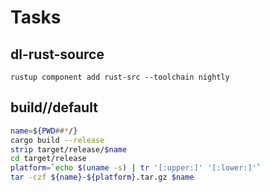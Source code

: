 # Tasks

## dl-rust-source

```
rustup component add rust-src --toolchain nightly
```

## build//default

```bash
name=${PWD##*/}
cargo build --release
strip target/release/$name
cd target/release
platform=`echo $(uname -s) | tr '[:upper:]' '[:lower:]'`
tar -czf ${name}-${platform}.tar.gz $name
```
